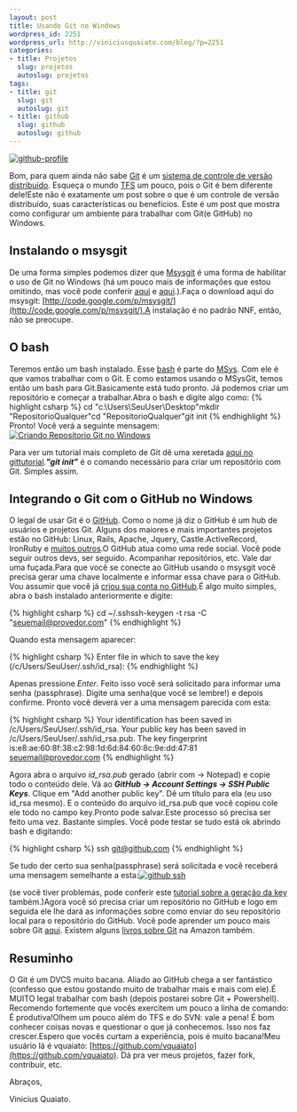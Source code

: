 ```yaml
--- 
layout: post
title: Usando Git no Windows
wordpress_id: 2251
wordpress_url: http://viniciusquaiato.com/blog/?p=2251
categories: 
- title: Projetos
  slug: projetos
  autoslug: projetos
tags: 
- title: git
  slug: git
  autoslug: git
- title: github
  slug: github
  autoslug: github
---
```



[![](http://viniciusquaiato.com/images_posts/github-profile-200x300.png "github-profile")](http://viniciusquaiato.com/images_posts/github-profile.png)

Bom, para quem ainda não sabe [Git](http://git-scm.com/) é um [sistema de controle de versão distribuído](http://en.wikipedia.org/wiki/Distributed_Version_Control_System). Esqueça o mundo [TFS](http://en.wikipedia.org/wiki/Team_Foundation_Server) um pouco, pois o Git é bem diferente dele!Este não é exatamente um post sobre o que é um controle de versão distribuído, suas características ou benefícios. Este é um post que mostra como configurar um ambiente para trabalhar com Git(e GitHub) no Windows.

## Instalando o msysgit
De uma forma simples podemos dizer que [Msysgit](http://code.google.com/p/msysgit/) é uma forma de habilitar o uso de Git no Windows (há um pouco mais de informações que estou omitindo, mas você pode conferir [aqui](http://www.mingw.org/wiki/MSYS) e [aqui](http://www.ohloh.net/p/msysgit).).Faça o download aqui do msysgit: [http://code.google.com/p/msysgit/](http://code.google.com/p/msysgit/).A instalação é no padrão NNF, então, não se preocupe.

## O bash
Teremos então um bash instalado. Esse [bash](http://www.gnu.org/software/bash/) é parte do [MSys](http://www.mingw.org/wiki/MSYS). Com ele é que vamos trabalhar com o Git. E como estamos usando o MSysGit, temos então um bash para Git.Basicamente está tudo pronto. Já podemos criar um repositório e começar a trabalhar.Abra o bash e digite algo como:
{% highlight csharp %}
cd "c:\Users\SeuUser\Desktop"mkdir "RepositorioQualquer"cd "RepositorioQualquer"git init
{% endhighlight %}
Pronto! Você verá a seguinte mensagem:[![Criando Repositorio Git no Windows](http://viniciusquaiato.com/images_posts/Criando-Repositorio-300x87.png "Criando Repositorio Git no Windows")](http://viniciusquaiato.com/images_posts/Criando-Repositorio.png)

Para ver um tutorial mais completo de Git dê uma xeretada [aqui no gittutorial](http://www.kernel.org/pub/software/scm/git/docs/gittutorial.html)._**"git init"**_ é o comando necessário para criar um repositório com Git. Simples assim.

## Integrando o Git com o GitHub no Windows
O legal de usar Git é o [GitHub](http://github.com). Como o nome já diz o GitHub é um hub de usuários e projetos Git. Alguns dos maiores e mais importantes projetos estão no GitHub: Linux, Rails, Apache, Jquery, Castle.ActiveRecord, IronRuby e [muitos outros](https://github.com/repositories).O GitHub atua como uma rede social. Você pode seguir outros devs, ser seguido. Acompanhar repositórios, etc. Vale dar uma fuçada.Para que você se conecte ao GitHub usando o msysgit você precisa gerar uma chave localmente e informar essa chave para o GitHub. Vou assumir que você já [criou sua conta no GitHub](https://github.com/signup/free).É algo muito simples, abra o bash instalado anteriormente e digite:

{% highlight csharp %}
cd ~/.sshssh-keygen -t rsa -C "seuemail@provedor.com"
{% endhighlight %}

Quando esta mensagem aparecer:

{% highlight csharp %}
Enter file in which to save the key (/c/Users/SeuUser/.ssh/id_rsa):
{% endhighlight %}

Apenas pressione *Enter*. Feito isso você será solicitado para informar uma senha (passphrase). Digite uma senha(que você se lembre!) e depois confirme. Pronto você deverá ver a uma mensagem parecida com esta:

{% highlight csharp %}
Your identification has been saved in /c/Users/SeuUser/.ssh/id_rsa.
Your public key has been saved in /c/Users/SeuUser/.ssh/id_rsa.pub.
The key fingerprint is:e8:ae:60:8f:38:c2:98:1d:6d:84:60:8c:9e:dd:47:81 seuemail@provedor.com
{% endhighlight %}

Agora abra o arquivo *id_rsa.pub* gerado (abrir com -> Notepad) e copie todo o conteúdo dele.
Vá ao **_GitHub -> Account Settings -> SSH Public Keys_**. Clique em "Add another public key". 
Dê um título para ela (eu uso id_rsa mesmo). E o conteúdo do arquivo id_rsa.pub que você copiou cole ele todo no campo key.Pronto pode salvar.Este processo só precisa ser feito uma vez. Bastante simples. Você pode testar se tudo está ok abrindo bash e digitando:

{% highlight csharp %}
ssh git@github.com
{% endhighlight %}

Se tudo der certo sua senha(passphrase) será solicitada e você receberá uma mensagem semelhante a esta:[![github ssh](http://viniciusquaiato.com/images_posts/ssh-300x39.png "github ssh")](http://viniciusquaiato.com/images_posts/ssh.png)

(se você tiver problemas, pode conferir este [tutorial sobre a geração da key](http://help.github.com/msysgit-key-setup/) também.)Agora você só precisa criar um repositório no GitHub e logo em seguida ele lhe dará as informações sobre como enviar do seu repositório local para o repositório do GitHub. Você pode aprender um pouco mais sobre Git [aqui](http://www.kernel.org/pub/software/scm/git/docs/gittutorial.html). Existem alguns [livros sobre Git](http://www.amazon.co.uk/s/ref=nb_sb_noss?url=search-alias%3Daps&field-keywords=git&x=0&y=0) na Amazon também.

## Resuminho
O Git é um DVCS muito bacana. Aliado ao GitHub chega a ser fantástico (confesso que estou gostando muito de trabalhar mais e mais com ele).É MUITO legal trabalhar com bash (depois postarei sobre Git + Powershell). Recomendo fortemente que vocês exercitem um pouco a linha de comando: É produtiva!Olhem um pouco além do TFS e do SVN: vale a pena! É bom conhecer coisas novas e questionar o que já conhecemos. Isso nos faz crescer.Espero que vocês curtam a experiência, pois é muito bacana!Meu usuário lá é vquaiato: [https://github.com/vquaiato](https://github.com/vquaiato). Dá pra ver meus projetos, fazer fork, contribuir, etc.

Abraços,

Vinicius Quaiato.

